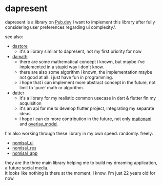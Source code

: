 # dapresent
dapresent is a library on [Pub.dev](https://pub.dev/packages/dapresent)
I want to implement this library after fully considering user preferences regarding ui complexity.\

see also:
- [dastore](https://pub.dev/packages/dastore)
  - it's a library similar to dapresent, not my first priority for now
- [damath](https://pub.dev/packages/damath).
  - there are some mathematical concept i known, but maybe i've implemented in a stupid way i don't know.
  - there are also some algorithm i known, the implementation maybe not good at all. i just have fun in programming.
  - i hope that i can implement more abstract concept in the future, not limit to 'pure' math or algorithm. 
- [datter](https://pub.dev/packages/datter)
  - it's a library for my realistic common usecase in dart & flutter fin my acquisition
  - it's an api for me to develop flutter project, integrating my separate ideas.
  - i hope i can do more contribution in the future, not only [mationani](https://pub.dev/packages/mationani) and [overlay_model](https://pub.dev/packages/overlay_model). 

I'm also working through these library in my own speed. randomly. freely:
- [nomisal_ui](https://pub.dev/packages/nomisal_ui)
- [nomisal_res](https://pub.dev/packages/nomisal_res)
- [nomisal_app](https://pub.dev/packages/nomisal_app)

they are the three main library helping me to build my dreaming application, a future social media.\
it looks like nothing is there at the moment. i know. i'm just 22 years old for now.